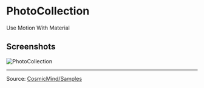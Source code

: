 PhotoCollection
==========

Use Motion With Material

## Screenshots
![PhotoCollection](http://www.cosmicmind.com/motion/cosmicmind_motion_sample.gif)

---
Source: [CosmicMind/Samples](https://github.com/CosmicMind/Samples/tree/master/Projects/Programmatic/PhotoCollection)
